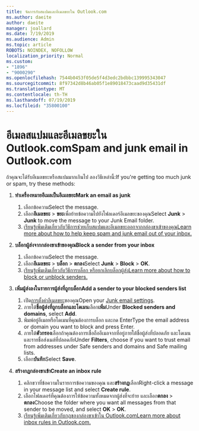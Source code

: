 ```yaml
---
title: จัดการกับสแปมและอีเมลขยะใน Outlook.com
ms.author: daeite
author: daeite
manager: joallard
ms.date: 7/19/2019
ms.audience: Admin
ms.topic: article
ROBOTS: NOINDEX, NOFOLLOW
localization_priority: Normal
ms.custom:
- "1896"
- "9000290"
ms.openlocfilehash: 7544b0453f05de5f4d3edc2bdbbc139995343047
ms.sourcegitcommit: 8f97342d8b46ab05f1e89018473caad9d35431df
ms.translationtype: MT
ms.contentlocale: th-TH
ms.lasthandoff: 07/19/2019
ms.locfileid: "35800100"
---
```

# <a name="spam-and-junk-email-in-outlookcom"></a><span data-ttu-id="8079b-102">อีเมลสแปมและอีเมลขยะใน Outlook.com</span><span class="sxs-lookup"><span data-stu-id="8079b-102">Spam and junk email in Outlook.com</span></span>

<span data-ttu-id="8079b-103">ถ้าคุณจะได้รับอีเมลขยะหรือสแปมมากเกินไป ลองวิธีเหล่านี้:</span><span class="sxs-lookup"><span data-stu-id="8079b-103">If you're getting too much junk or spam, try these methods:</span></span>

1. <span data-ttu-id="8079b-104">**ทำเครื่องหมายอีเมลเป็นอีเมลขยะ**</span><span class="sxs-lookup"><span data-stu-id="8079b-104">**Mark an email as junk**</span></span>
    1. <span data-ttu-id="8079b-105">เลือกข้อความ</span><span class="sxs-lookup"><span data-stu-id="8079b-105">Select the message.</span></span>
    1. <span data-ttu-id="8079b-106">เลือก**อีเมลขยะ** > **ขยะ**เพื่อย้ายข้อความไปยังโฟลเดอร์อีเมลขยะของคุณ</span><span class="sxs-lookup"><span data-stu-id="8079b-106">Select **Junk** > **Junk** to move the message to your Junk Email folder.</span></span>
    1. [<span data-ttu-id="8079b-107">เรียนรู้เพิ่มเติมเกี่ยวกับวิธีการช่วยเก็บสแปมและอีเมลขยะออกจากกล่องขาเข้าของคุณ</span><span class="sxs-lookup"><span data-stu-id="8079b-107">Learn more about how to help keep spam and junk email out of your inbox.</span></span>](https://support.office.com/article/a3ece97b-82f8-4a5e-9ac3-e92fa6427ae4?wt.mc_id=Office_Outlook_com_Alchemy)

1. <span data-ttu-id="8079b-108">**บล็อกผู้ส่งจากกล่องขาเข้าของคุณ**</span><span class="sxs-lookup"><span data-stu-id="8079b-108">**Block a sender from your inbox**</span></span>
    1. <span data-ttu-id="8079b-109">เลือกข้อความ</span><span class="sxs-lookup"><span data-stu-id="8079b-109">Select the message.</span></span>
    1. <span data-ttu-id="8079b-110">เลือก**อีเมลขยะ** > **บล็อก** > **ตกลง**</span><span class="sxs-lookup"><span data-stu-id="8079b-110">Select **Junk** > **Block** > **OK**.</span></span>
    1. [<span data-ttu-id="8079b-111">เรียนรู้เพิ่มเติมเกี่ยวกับวิธีการบล็อก หรือยกเลิกบล็อกผู้ส่ง</span><span class="sxs-lookup"><span data-stu-id="8079b-111">Learn more about how to block or unblock senders.</span></span>](https://support.office.com/article/afba1c94-77bb-4f50-8b85-057cf52f4d5e?wt.mc_id=Office_Outlook_com_Alchemy)

1. <span data-ttu-id="8079b-112">**เพิ่มผู้ส่งลงในรายการผู้ส่งที่ถูกบล็อก**</span><span class="sxs-lookup"><span data-stu-id="8079b-112">**Add a sender to your blocked senders list**</span></span>
    1. <span data-ttu-id="8079b-113">เปิด[การตั้งค่าอีเมลขยะ](https://outlook.live.com/mail/options/mail/junkEmail/blockedSendersAndDomainsV2)ของคุณ</span><span class="sxs-lookup"><span data-stu-id="8079b-113">Open your [Junk email settings](https://outlook.live.com/mail/options/mail/junkEmail/blockedSendersAndDomainsV2).</span></span>
    1. <span data-ttu-id="8079b-114">ภายใต้**ชื่อผู้ส่งที่ถูกบล็อกและโดเมน**เลือก**เพิ่ม**</span><span class="sxs-lookup"><span data-stu-id="8079b-114">Under **Blocked senders and domains**, select **Add**.</span></span>
    1. <span data-ttu-id="8079b-115">พิมพ์อยู่อีเมลหรือโดเมนที่คุณต้องการบล็อก และกด Enter</span><span class="sxs-lookup"><span data-stu-id="8079b-115">Type the email address or domain you want to block and press Enter.</span></span>
    1. <span data-ttu-id="8079b-116">ภายใต้**ตัวกรอง**เลือกถ้าคุณต้องการเชื่อถืออีเมลจากที่อยู่ภายใต้ชื่อผู้ส่งที่ปลอดภัย และโดเมน และรายชื่อส่งเมล์ที่ปลอดภัย</span><span class="sxs-lookup"><span data-stu-id="8079b-116">Under **Filters**, choose if you want to trust email from addresses under Safe senders and domains and Safe mailing lists.</span></span>
    1. <span data-ttu-id="8079b-117">เลือก**บันทึก**</span><span class="sxs-lookup"><span data-stu-id="8079b-117">Select **Save**.</span></span>

1. <span data-ttu-id="8079b-118">**สร้างกฎกล่องขาเข้า**</span><span class="sxs-lookup"><span data-stu-id="8079b-118">**Create an inbox rule**</span></span>
    1. <span data-ttu-id="8079b-119">คลิกขวาที่ข้อความในรายการข้อความของคุณ และ**สร้างกฎ**เลือก</span><span class="sxs-lookup"><span data-stu-id="8079b-119">Right-click a message in your message list and select **Create rule**.</span></span>
    1. <span data-ttu-id="8079b-120">เลือกโฟลเดอร์ที่คุณต้องการให้ข้อความทั้งหมดจากผู้ส่งที่จะย้าย และเลือก**ตกลง** > **ตกลง**</span><span class="sxs-lookup"><span data-stu-id="8079b-120">Choose the folder where you want all messages from that sender to be moved, and select **OK** > **OK**.</span></span>
    1. [<span data-ttu-id="8079b-121">เรียนรู้เพิ่มเติมเกี่ยวกับกฎของกล่องขาเข้าใน Outlook.com</span><span class="sxs-lookup"><span data-stu-id="8079b-121">Learn more about inbox rules in Outlook.com.</span></span>](https://support.office.com/article/4b094371-a5d7-49bd-8b1b-4e4896a7cc5d?wt.mc_id=Office_Outlook_com_Alchemy)